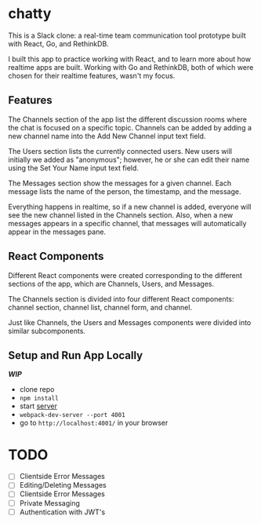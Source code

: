 # chatty
This is a Slack clone: a real-time team communication tool prototype built with React, Go, and RethinkDB.

I built this app to practice working with React, and to learn more about how realtime apps are built. Working with Go and RethinkDB, both of which were chosen for their realtime features, wasn't my focus.

## Features
The Channels section of the app list the different discussion rooms where the chat is focused on a specific topic. Channels can be added by adding a new channel name into the Add New Channel input text field.

The Users section lists the currently connected users. New users will initially we added as "anonymous"; however, he or she can edit their name using the Set Your Name input text field.

The Messages section show the messages for a given channel. Each message lists the name of the person, the timestamp, and the message.

Everything happens in realtime, so if a new channel is added, everyone will see the new channel listed in the Channels section. Also, when a new messages appears in a specific channel, that messages will automatically appear in the messages pane.

## React Components
Different React components were created corresponding to the different sections of the app, which are Channels, Users, and Messages.

The Channels section is divided into four different React components: channel section, channel list, channel form, and channel.

Just like Channels, the Users and Messages components were divided into similar subcomponents.

## Setup and Run App Locally
***WIP***
+ clone repo
+ `npm install`
+ start [server](https://github.com/roberttaraya/chatty_server)
+ `webpack-dev-server --port 4001`
+ go to `http://localhost:4001/` in your browser

# TODO
- [ ] Clientside Error Messages
- [ ] Editing/Deleting Messages
- [ ] Clientside Error Messages
- [ ] Private Messaging
- [ ] Authentication with JWT's

